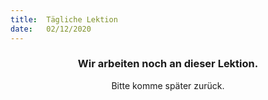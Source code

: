 ```yaml
---
title:  Tägliche Lektion
date:   02/12/2020
---
```


### <center>Wir arbeiten noch an dieser Lektion.</center>
<center>Bitte komme später zurück.</center>